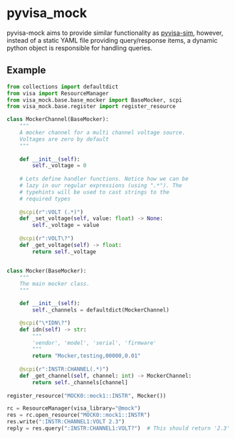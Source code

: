 # pyvisa_mock

pyvisa-mock aims to provide similar functionality as [pyvisa-sim](https://pyvisa-sim.readthedocs.io/en/latest/), however, instead of a static YAML file providing query/response items, a dynamic python object is responsible for handling queries. 

## Example

```python
from collections import defaultdict
from visa import ResourceManager
from visa_mock.base.base_mocker import BaseMocker, scpi
from visa_mock.base.register import register_resource

class MockerChannel(BaseMocker): 
    """
    A mocker channel for a multi channel voltage source. 
    Voltages are zero by default
    """
    
    def __init__(self): 
        self._voltage = 0
    
    # Lets define handler functions. Notice how we can be 
    # lazy in our regular expressions (using ".*"). The 
    # typehints will be used to cast strings to the 
    # required types
    
    @scpi(r":VOLT (.*)") 
    def _set_voltage(self, value: float) -> None:
        self._voltage = value
    
    @scpi(r":VOLT\?")
    def _get_voltage(self) -> float: 
        return self._voltage


class Mocker(BaseMocker):
    """
    The main mocker class. 
    """

    def __init__(self):
        self._channels = defaultdict(MockerChannel)

    @scpi("\*IDN\?")
    def idn(self) -> str: 
        """
        'vendor', 'model', 'serial', 'firmware'
        """
        return "Mocker,testing,00000,0.01"
    
    @scpi(r":INSTR:CHANNEL(.*)")
    def _get_channel(self, channel: int) -> MockerChannel:
        return self._channels[channel] 
        
register_resource("MOCK0::mock1::INSTR", Mocker())

rc = ResourceManager(visa_library="@mock")
res = rc.open_resource("MOCK0::mock1::INSTR")
res.write(":INSTR:CHANNEL1:VOLT 2.3")
reply = res.query(":INSTR:CHANNEL1:VOLT?")  # This should return '2.3'
```
